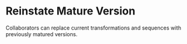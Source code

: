 # Reinstate Mature Version

Collaborators can replace current transformations and sequences with previously matured versions.